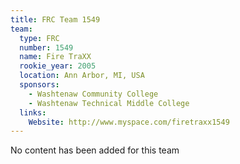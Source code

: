 ```yaml
---
title: FRC Team 1549
team:
  type: FRC
  number: 1549
  name: Fire TraXX
  rookie_year: 2005
  location: Ann Arbor, MI, USA
  sponsors:
    - Washtenaw Community College
    - Washtenaw Technical Middle College
  links:
    Website: http://www.myspace.com/firetraxx1549
---
```

No content has been added for this team